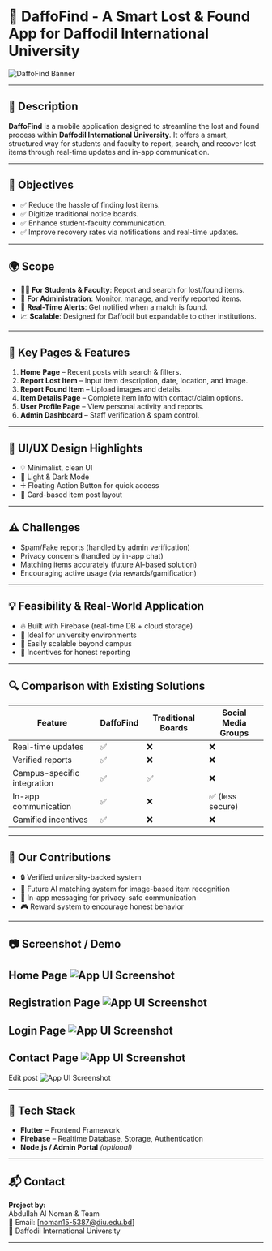 # 📱 DaffoFind - A Smart Lost & Found App for Daffodil International University

![DaffoFind Banner](https://github.com/user-attachments/assets/38e30da7-0e4f-44f5-a8fb-7fb8e02ed7da)

---

## 📌 Description

**DaffoFind** is a mobile application designed to streamline the lost and found process within **Daffodil International University**. It offers a smart, structured way for students and faculty to report, search, and recover lost items through real-time updates and in-app communication.

---

## 🎯 Objectives

- ✅ Reduce the hassle of finding lost items.
- ✅ Digitize traditional notice boards.
- ✅ Enhance student-faculty communication.
- ✅ Improve recovery rates via notifications and real-time updates.

---

## 🌍 Scope

- 👨‍🎓 **For Students & Faculty**: Report and search for lost/found items.
- 🏢 **For Administration**: Monitor, manage, and verify reported items.
- 📡 **Real-Time Alerts**: Get notified when a match is found.
- 📈 **Scalable**: Designed for Daffodil but expandable to other institutions.

---

## 📲 Key Pages & Features

1. **Home Page** – Recent posts with search & filters.
2. **Report Lost Item** – Input item description, date, location, and image.
3. **Report Found Item** – Upload images and details.
4. **Item Details Page** – Complete item info with contact/claim options.
5. **User Profile Page** – View personal activity and reports.
6. **Admin Dashboard** – Staff verification & spam control.

---

## 🎨 UI/UX Design Highlights

- 💡 Minimalist, clean UI
- 🌙 Light & Dark Mode
- ➕ Floating Action Button for quick access
- 🧩 Card-based item post layout

---

## ⚠ Challenges

- Spam/Fake reports (handled by admin verification)
- Privacy concerns (handled by in-app chat)
- Matching items accurately (future AI-based solution)
- Encouraging active usage (via rewards/gamification)

---

## 💡 Feasibility & Real-World Application

- 🔥 Built with Firebase (real-time DB + cloud storage)
- 🏫 Ideal for university environments
- 🚀 Easily scalable beyond campus
- 🎁 Incentives for honest reporting

---

## 🔍 Comparison with Existing Solutions

| Feature                        | DaffoFind         | Traditional Boards | Social Media Groups |
|-------------------------------|-------------------|--------------------|----------------------|
| Real-time updates             | ✅                | ❌                 | ❌                   |
| Verified reports              | ✅                | ❌                 | ❌                   |
| Campus-specific integration   | ✅                | ✅                 | ❌                   |
| In-app communication          | ✅                | ❌                 | ✅ (less secure)     |
| Gamified incentives           | ✅                | ❌                 | ❌                   |

---

## 🚀 Our Contributions

- 🔒 Verified university-backed system
- 🤖 Future AI matching system for image-based item recognition
- 💬 In-app messaging for privacy-safe communication
- 🎮 Reward system to encourage honest behavior

---

## 📷 Screenshot / Demo
Home Page
![App UI Screenshot](/images/Home.jpg)
---
Registration Page
![App UI Screenshot](/images/Register.jpg)
---
Login Page
![App UI Screenshot](/images/Login.jpg)
---
Contact Page
![App UI Screenshot](/images/Contact.jpg)
---
Edit post
![App UI Screenshot](/images/Edit_post.jpg)

---

## 🔧 Tech Stack

- **Flutter** – Frontend Framework
- **Firebase** – Realtime Database, Storage, Authentication
- **Node.js / Admin Portal** *(optional)*

---

## 📬 Contact

**Project by:**  
Abdullah Al Noman & Team  
📧 Email: [noman15-5387@diu.edu.bd]  
🏫 Daffodil International University  

---

